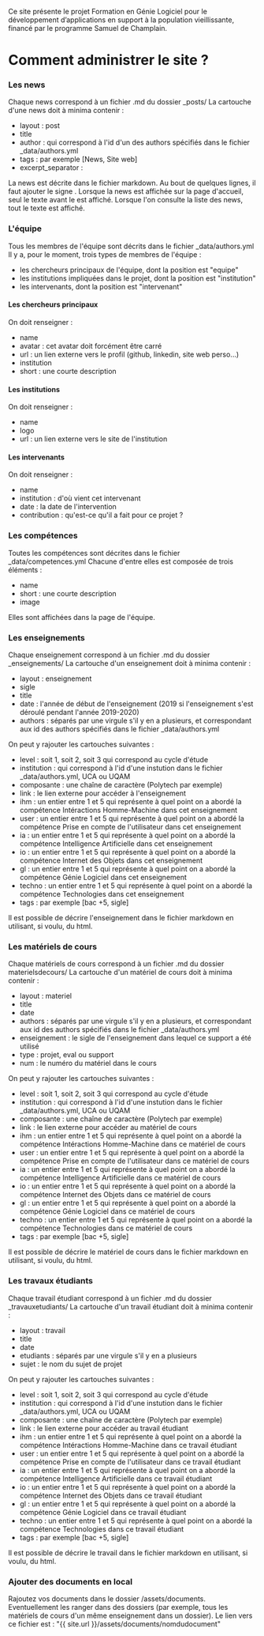 Ce site présente le projet Formation en Génie Logiciel pour le développement d’applications en support à la population vieillissante, financé par le programme Samuel de Champlain. 



# Comment administrer le site ?

### Les news 

Chaque news correspond à un fichier .md du dossier _posts/ 
La cartouche d'une news doit à minima contenir :
* layout : post
* title 
* author : qui correspond à l'id d'un des authors spécifiés dans le fichier _data/authors.yml
* tags : par exemple [News, Site web]
* excerpt_separator : <!--more--> 

La news est décrite dans le fichier markdown. Au bout de quelques lignes, il faut ajouter le signe <!--more-->. Lorsque la news est affichée sur la page d'accueil, seul le texte avant le <!--more--> est affiché. Lorsque l'on consulte la liste des news, tout le texte est affiché. 



### L'équipe 

Tous les membres de l'équipe sont décrits dans le fichier _data/authors.yml
Il y a, pour le moment, trois types de membres de l'équipe : 
* les chercheurs principaux de l'équipe, dont la position est "equipe"
* les institutions impliquées dans le projet, dont la position est "institution"
* les intervenants, dont la position est "intervenant" 

#### Les chercheurs principaux 

On doit renseigner :
* name 
* avatar : cet avatar doit forcément être carré 
* url : un lien externe vers le profil (github, linkedin, site web perso...)
* institution 
* short : une courte description 

#### Les institutions  

On doit renseigner :
* name 
* logo 
* url : un lien externe vers le site de l'institution 

#### Les intervenants 

On doit renseigner :
* name 
* institution : d'où vient cet intervenant 
* date : la date de l'intervention 
* contribution : qu'est-ce qu'il a fait pour ce projet ? 



### Les compétences 

Toutes les compétences sont décrites dans le fichier _data/competences.yml
Chacune d'entre elles est composée de trois éléments : 
* name 
* short : une courte description 
* image

Elles sont affichées dans la page de l'équipe. 



### Les enseignements 

Chaque enseignement correspond à un fichier .md du dossier _enseignements/ 
La cartouche d'un enseignement doit à minima contenir :
* layout : enseignement
* sigle 
* title
* date : l'année de début de l'enseignement (2019 si l'enseignement s'est déroulé pendant l'année 2019-2020)
* authors : séparés par une virgule s'il y en a plusieurs, et correspondant aux id des authors spécifiés dans le fichier _data/authors.yml

On peut y rajouter les cartouches suivantes : 
* level : soit 1, soit 2, soit 3 qui correspond au cycle d'étude
* institution : qui correspond à l'id d'une instution dans le fichier _data/authors.yml, UCA ou UQAM 
* composante : une chaîne de caractère (Polytech par exemple)
* link : le lien externe pour accéder à l'enseignement 
* ihm : un entier entre 1 et 5 qui représente à quel point on a abordé la compétence Intéractions Homme-Machine dans cet enseignement
* user : un entier entre 1 et 5 qui représente à quel point on a abordé la compétence Prise en compte de l'utilisateur dans cet enseignement
* ia : un entier entre 1 et 5 qui représente à quel point on a abordé la compétence Intelligence Artificielle dans cet enseignement
* io : un entier entre 1 et 5 qui représente à quel point on a abordé la compétence Internet des Objets dans cet enseignement
* gl : un entier entre 1 et 5 qui représente à quel point on a abordé la compétence Génie Logiciel dans cet enseignement
* techno : un entier entre 1 et 5 qui représente à quel point on a abordé la compétence Technologies dans cet enseignement
* tags : par exemple [bac +5, sigle]
    
Il est possible de décrire l'enseignement dans le fichier markdown en utilisant, si voulu, du html. 



### Les matériels de cours  

Chaque matériels de cours correspond à un fichier .md du dossier materielsdecours/ 
La cartouche d'un matériel de cours doit à minima contenir :
* layout : materiel
* title
* date 
* authors : séparés par une virgule s'il y en a plusieurs, et correspondant aux id des authors spécifiés dans le fichier _data/authors.yml
* enseignement : le sigle de l'enseignement dans lequel ce support a été utilisé
* type : projet, eval ou support 
* num : le numéro du matériel dans le cours

On peut y rajouter les cartouches suivantes : 
* level : soit 1, soit 2, soit 3 qui correspond au cycle d'étude
* institution : qui correspond à l'id d'une instution dans le fichier _data/authors.yml, UCA ou UQAM 
* composante : une chaîne de caractère (Polytech par exemple)
* link : le lien externe pour accéder au matériel de cours  
* ihm : un entier entre 1 et 5 qui représente à quel point on a abordé la compétence Intéractions Homme-Machine dans ce matériel de cours
* user : un entier entre 1 et 5 qui représente à quel point on a abordé la compétence Prise en compte de l'utilisateur dans ce matériel de cours
* ia : un entier entre 1 et 5 qui représente à quel point on a abordé la compétence Intelligence Artificielle dans ce matériel de cours
* io : un entier entre 1 et 5 qui représente à quel point on a abordé la compétence Internet des Objets dans ce matériel de cours
* gl : un entier entre 1 et 5 qui représente à quel point on a abordé la compétence Génie Logiciel dans ce matériel de cours
* techno : un entier entre 1 et 5 qui représente à quel point on a abordé la compétence Technologies dans ce matériel de cours
* tags : par exemple [bac +5, sigle]

Il est possible de décrire le matériel de cours dans le fichier markdown en utilisant, si voulu, du html. 



### Les travaux étudiants  

Chaque travail étudiant correspond à un fichier .md du dossier _travauxetudiants/ 
La cartouche d'un travail étudiant doit à minima contenir :
* layout : travail
* title
* date 
* etudiants : séparés par une virgule s'il y en a plusieurs
* sujet : le nom du sujet de projet

On peut y rajouter les cartouches suivantes : 
* level : soit 1, soit 2, soit 3 qui correspond au cycle d'étude
* institution : qui correspond à l'id d'une instution dans le fichier _data/authors.yml, UCA ou UQAM 
* composante : une chaîne de caractère (Polytech par exemple)
* link : le lien externe pour accéder au travail étudiant  
* ihm : un entier entre 1 et 5 qui représente à quel point on a abordé la compétence Intéractions Homme-Machine dans ce travail étudiant
* user : un entier entre 1 et 5 qui représente à quel point on a abordé la compétence Prise en compte de l'utilisateur dans ce travail étudiant
* ia : un entier entre 1 et 5 qui représente à quel point on a abordé la compétence Intelligence Artificielle dans ce travail étudiant
* io : un entier entre 1 et 5 qui représente à quel point on a abordé la compétence Internet des Objets dans ce travail étudiant
* gl : un entier entre 1 et 5 qui représente à quel point on a abordé la compétence Génie Logiciel dans ce travail étudiant
* techno : un entier entre 1 et 5 qui représente à quel point on a abordé la compétence Technologies dans ce travail étudiant
* tags : par exemple [bac +5, sigle]

Il est possible de décrire le travail dans le fichier markdown en utilisant, si voulu, du html. 


### Ajouter des documents en local 

Rajoutez vos documents dans le dossier /assets/documents. Eventuellement les ranger dans des dossiers (par exemple, tous les matériels de cours d'un même enseignement dans un dossier).
Le lien vers ce fichier est : "{{ site.url }}/assets/documents/nomdudocument" 


